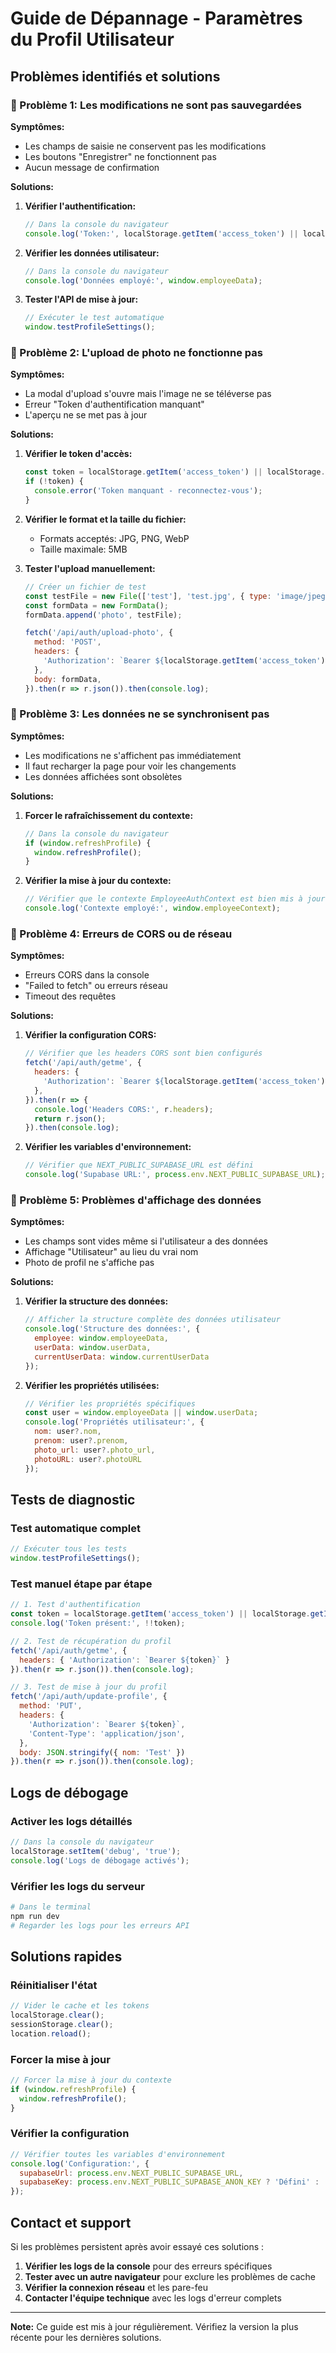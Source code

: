 # Guide de Dépannage - Paramètres du Profil Utilisateur

## Problèmes identifiés et solutions

### 🔧 Problème 1: Les modifications ne sont pas sauvegardées

**Symptômes:**
- Les champs de saisie ne conservent pas les modifications
- Les boutons "Enregistrer" ne fonctionnent pas
- Aucun message de confirmation

**Solutions:**
1. **Vérifier l'authentification:**
   ```javascript
   // Dans la console du navigateur
   console.log('Token:', localStorage.getItem('access_token') || localStorage.getItem('employee_access_token'));
   ```

2. **Vérifier les données utilisateur:**
   ```javascript
   // Dans la console du navigateur
   console.log('Données employé:', window.employeeData);
   ```

3. **Tester l'API de mise à jour:**
   ```javascript
   // Exécuter le test automatique
   window.testProfileSettings();
   ```

### 🔧 Problème 2: L'upload de photo ne fonctionne pas

**Symptômes:**
- La modal d'upload s'ouvre mais l'image ne se téléverse pas
- Erreur "Token d'authentification manquant"
- L'aperçu ne se met pas à jour

**Solutions:**
1. **Vérifier le token d'accès:**
   ```javascript
   const token = localStorage.getItem('access_token') || localStorage.getItem('employee_access_token');
   if (!token) {
     console.error('Token manquant - reconnectez-vous');
   }
   ```

2. **Vérifier le format et la taille du fichier:**
   - Formats acceptés: JPG, PNG, WebP
   - Taille maximale: 5MB

3. **Tester l'upload manuellement:**
   ```javascript
   // Créer un fichier de test
   const testFile = new File(['test'], 'test.jpg', { type: 'image/jpeg' });
   const formData = new FormData();
   formData.append('photo', testFile);
   
   fetch('/api/auth/upload-photo', {
     method: 'POST',
     headers: {
       'Authorization': `Bearer ${localStorage.getItem('access_token')}`,
     },
     body: formData,
   }).then(r => r.json()).then(console.log);
   ```

### 🔧 Problème 3: Les données ne se synchronisent pas

**Symptômes:**
- Les modifications ne s'affichent pas immédiatement
- Il faut recharger la page pour voir les changements
- Les données affichées sont obsolètes

**Solutions:**
1. **Forcer le rafraîchissement du contexte:**
   ```javascript
   // Dans la console du navigateur
   if (window.refreshProfile) {
     window.refreshProfile();
   }
   ```

2. **Vérifier la mise à jour du contexte:**
   ```javascript
   // Vérifier que le contexte EmployeeAuthContext est bien mis à jour
   console.log('Contexte employé:', window.employeeContext);
   ```

### 🔧 Problème 4: Erreurs de CORS ou de réseau

**Symptômes:**
- Erreurs CORS dans la console
- "Failed to fetch" ou erreurs réseau
- Timeout des requêtes

**Solutions:**
1. **Vérifier la configuration CORS:**
   ```javascript
   // Vérifier que les headers CORS sont bien configurés
   fetch('/api/auth/getme', {
     headers: {
       'Authorization': `Bearer ${localStorage.getItem('access_token')}`,
     },
   }).then(r => {
     console.log('Headers CORS:', r.headers);
     return r.json();
   }).then(console.log);
   ```

2. **Vérifier les variables d'environnement:**
   ```javascript
   // Vérifier que NEXT_PUBLIC_SUPABASE_URL est défini
   console.log('Supabase URL:', process.env.NEXT_PUBLIC_SUPABASE_URL);
   ```

### 🔧 Problème 5: Problèmes d'affichage des données

**Symptômes:**
- Les champs sont vides même si l'utilisateur a des données
- Affichage "Utilisateur" au lieu du vrai nom
- Photo de profil ne s'affiche pas

**Solutions:**
1. **Vérifier la structure des données:**
   ```javascript
   // Afficher la structure complète des données utilisateur
   console.log('Structure des données:', {
     employee: window.employeeData,
     userData: window.userData,
     currentUserData: window.currentUserData
   });
   ```

2. **Vérifier les propriétés utilisées:**
   ```javascript
   // Vérifier les propriétés spécifiques
   const user = window.employeeData || window.userData;
   console.log('Propriétés utilisateur:', {
     nom: user?.nom,
     prenom: user?.prenom,
     photo_url: user?.photo_url,
     photoURL: user?.photoURL
   });
   ```

## Tests de diagnostic

### Test automatique complet
```javascript
// Exécuter tous les tests
window.testProfileSettings();
```

### Test manuel étape par étape
```javascript
// 1. Test d'authentification
const token = localStorage.getItem('access_token') || localStorage.getItem('employee_access_token');
console.log('Token présent:', !!token);

// 2. Test de récupération du profil
fetch('/api/auth/getme', {
  headers: { 'Authorization': `Bearer ${token}` }
}).then(r => r.json()).then(console.log);

// 3. Test de mise à jour du profil
fetch('/api/auth/update-profile', {
  method: 'PUT',
  headers: {
    'Authorization': `Bearer ${token}`,
    'Content-Type': 'application/json',
  },
  body: JSON.stringify({ nom: 'Test' })
}).then(r => r.json()).then(console.log);
```

## Logs de débogage

### Activer les logs détaillés
```javascript
// Dans la console du navigateur
localStorage.setItem('debug', 'true');
console.log('Logs de débogage activés');
```

### Vérifier les logs du serveur
```bash
# Dans le terminal
npm run dev
# Regarder les logs pour les erreurs API
```

## Solutions rapides

### Réinitialiser l'état
```javascript
// Vider le cache et les tokens
localStorage.clear();
sessionStorage.clear();
location.reload();
```

### Forcer la mise à jour
```javascript
// Forcer la mise à jour du contexte
if (window.refreshProfile) {
  window.refreshProfile();
}
```

### Vérifier la configuration
```javascript
// Vérifier toutes les variables d'environnement
console.log('Configuration:', {
  supabaseUrl: process.env.NEXT_PUBLIC_SUPABASE_URL,
  supabaseKey: process.env.NEXT_PUBLIC_SUPABASE_ANON_KEY ? 'Défini' : 'Manquant'
});
```

## Contact et support

Si les problèmes persistent après avoir essayé ces solutions :

1. **Vérifier les logs de la console** pour des erreurs spécifiques
2. **Tester avec un autre navigateur** pour exclure les problèmes de cache
3. **Vérifier la connexion réseau** et les pare-feu
4. **Contacter l'équipe technique** avec les logs d'erreur complets

---

**Note:** Ce guide est mis à jour régulièrement. Vérifiez la version la plus récente pour les dernières solutions.

